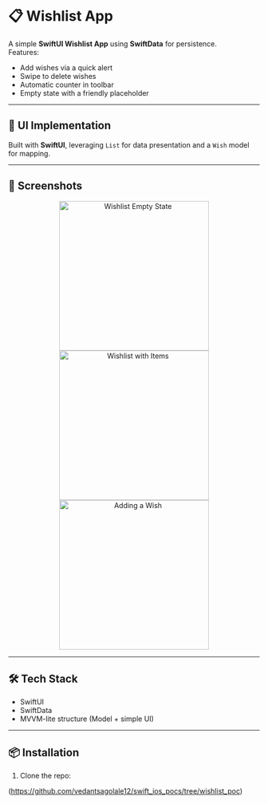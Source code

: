 # 📋 Wishlist App

A simple **SwiftUI Wishlist App** using **SwiftData** for persistence.  
Features:
- Add wishes via a quick alert
- Swipe to delete wishes
- Automatic counter in toolbar
- Empty state with a friendly placeholder

---

## 🚀 UI Implementation
Built with **SwiftUI**, leveraging `List` for data presentation and a `Wish` model for mapping.  

---

## 📸 Screenshots

<div align="center">
  <img src="https://github.com/user-attachments/assets/091f0e5a-dfea-4717-8464-776ebd727c3d" width="300" alt="Wishlist Empty State" />
  
  <img src="https://github.com/user-attachments/assets/31a86176-0a68-4402-ab2f-fe64910585eb" width="300" alt="Wishlist with Items" />
  <img src="https://github.com/user-attachments/assets/fdc4dd4d-df2f-4929-b66e-401d140ac55e" width="300" alt="Adding a Wish" />
</div>

---

## 🛠️ Tech Stack
- SwiftUI
- SwiftData
- MVVM-lite structure (Model + simple UI)

---

## 📦 Installation
1. Clone the repo:
 
  (https://github.com/vedantsagolale12/swift_ios_pocs/tree/wishlist_poc)

